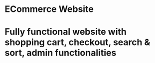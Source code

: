 # ECommerce Website
# Fully functional website with shopping cart, checkout, search & sort, admin functionalities


